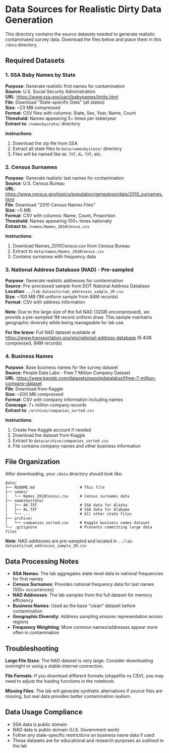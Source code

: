 # Data Sources for Realistic Dirty Data Generation

This directory contains the source datasets needed to generate realistic contaminated survey data. Download the files below and place them in this `/data` directory.

## Required Datasets

### 1. SSA Baby Names by State
**Purpose**: Generate realistic first names for contamination  
**Source**: U.S. Social Security Administration  
**URL**: https://www.ssa.gov/oact/babynames/limits.html  
**File**: Download "State-specific Data" (all states)  
**Size**: ~23 MB compressed  
**Format**: CSV files with columns: State, Sex, Year, Name, Count  
**Threshold**: Names appearing 5+ times per state/year  
**Extract to**: `/namesbystate/` directory

**Instructions**:
1. Download the zip file from SSA
2. Extract all state files to `data/namesbystate/` directory
3. Files will be named like `AK.TXT`, `AL.TXT`, etc.

### 2. Census Surnames
**Purpose**: Generate realistic last names for contamination  
**Source**: U.S. Census Bureau  
**URL**: https://www.census.gov/topics/population/genealogy/data/2010_surnames.html  
**File**: Download "2010 Census Names Files"  
**Size**: ~5 MB  
**Format**: CSV with columns: Name, Count, Proportion  
**Threshold**: Names appearing 100+ times nationally  
**Extract to**: `/names/Names_2010Census.csv`

**Instructions**:
1. Download Names_2010Census.csv from Census Bureau
2. Extract to `data/names/Names_2010Census.csv`
3. Contains surnames with frequency data

### 3. National Address Database (NAD) - Pre-sampled
**Purpose**: Generate realistic addresses for contamination  
**Source**: Pre-processed sample from DOT National Address Database  
**Location**: `../lab-datasets/nad_addresses_sample_1M.csv`  
**Size**: ~100 MB (1M uniform sample from 84M records)  
**Format**: CSV with address information  

**Note**: Due to the large size of the full NAD (32GB uncompressed), we provide a pre-sampled 1M record uniform draw. This sample maintains geographic diversity while being manageable for lab use.

**For the brave**: Full NAD dataset available at https://www.transportation.gov/gis/national-address-database (6.4GB compressed, 84M records)

### 4. Business Names
**Purpose**: Base business names for the survey dataset  
**Source**: People Data Labs - Free 7 Million Company Dataset  
**URL**: https://www.kaggle.com/datasets/peopledatalabssf/free-7-million-company-dataset  
**File**: Download from Kaggle  
**Size**: ~200 MB compressed  
**Format**: CSV with company information including names  
**Coverage**: 7+ million company records  
**Extract to**: `/archive/companies_sorted.csv`

**Instructions**: 
1. Create free Kaggle account if needed
2. Download the dataset from Kaggle
3. Extract to `data/archive/companies_sorted.csv`
4. File contains company names and other business information

## File Organization

After downloading, your `/data` directory should look like:
```
data/
├── README.md                    # This file
├── names/
│   └── Names_2010Census.csv     # Census surnames data
├── namesbystate/
│   ├── AK.TXT                   # SSA data for Alaska
│   ├── AL.TXT                   # SSA data for Alabama
│   └── ...                      # All other state files
├── archive/
│   └── companies_sorted.csv     # Kaggle business names dataset
└── .gitignore                   # Prevents committing large data files
```

**Note**: NAD addresses are pre-sampled and located in `../lab-datasets/nad_addresses_sample_1M.csv`

## Data Processing Notes

- **SSA Names**: The lab aggregates state-level data to national frequencies for first names
- **Census Surnames**: Provides national frequency data for last names (100+ occurrences)
- **NAD Addresses**: The lab samples from the full dataset for memory efficiency  
- **Business Names**: Used as the base "clean" dataset before contamination
- **Geographic Diversity**: Address sampling ensures representation across regions
- **Frequency Weighting**: More common names/addresses appear more often in contamination

## Troubleshooting

**Large File Sizes**: The NAD dataset is very large. Consider downloading overnight or using a stable internet connection.

**File Formats**: If you download different formats (shapefile vs CSV), you may need to adjust the loading functions in the notebook.

**Missing Files**: The lab will generate synthetic alternatives if source files are missing, but real data provides better contamination realism.

## Data Usage Compliance

- SSA data is public domain
- NAD data is public domain (U.S. Government work)
- Follow any state-specific restrictions on business name data if used
- These datasets are for educational and research purposes as outlined in the lab